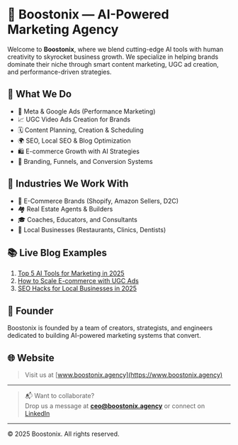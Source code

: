 # 🚀 Boostonix — AI-Powered Marketing Agency

Welcome to **Boostonix**, where we blend cutting-edge AI tools with human creativity to skyrocket business growth. We specialize in helping brands dominate their niche through smart content marketing, UGC ad creation, and performance-driven strategies.

## 💼 What We Do

- 🎯 Meta & Google Ads (Performance Marketing)
- 📈 UGC Video Ads Creation for Brands
- 🗓️ Content Planning, Creation & Scheduling
- 🌍 SEO, Local SEO & Blog Optimization
- 🛍️ E-commerce Growth with AI Strategies
- 🧠 Branding, Funnels, and Conversion Systems

## 🧠 Industries We Work With

- 🏢 E-Commerce Brands (Shopify, Amazon Sellers, D2C)
- 🏘️ Real Estate Agents & Builders
- 🎓 Coaches, Educators, and Consultants
- 🍴 Local Businesses (Restaurants, Clinics, Dentists)

## 📚 Live Blog Examples

1. [Top 5 AI Tools for Marketing in 2025](https://boostonix.agency/ai-tools-2025.html)  
2. [How to Scale E-commerce with UGC Ads](https://boostonix.agency/ugc-ads-ecommerce.html)  
3. [SEO Hacks for Local Businesses in 2025](https://boostonix.agency/seo-local-2025.html)

## 👤 Founder

Boostonix is founded by a team of creators, strategists, and engineers dedicated to building AI-powered marketing systems that convert.

## 🌐 Website

> Visit us at [www.boostonix.agency](https://www.boostonix.agency)

---

> 📬 Want to collaborate?  
> Drop us a message at **ceo@boostonix.agency** or connect on [LinkedIn](#)

---

© 2025 Boostonix. All rights reserved.


<!--
**boostonix/boostonix** is a ✨ _special_ ✨ repository because its `README.md` (this file) appears on your GitHub profile.

Here are some ideas to get you started:

- 🔭 I’m currently working on ...
- 🌱 I’m currently learning ...
- 👯 I’m looking to collaborate on ...
- 🤔 I’m looking for help with ...
- 💬 Ask me about ...
- 📫 How to reach me: ...
- 😄 Pronouns: ...
- ⚡ Fun fact: ...
-->
